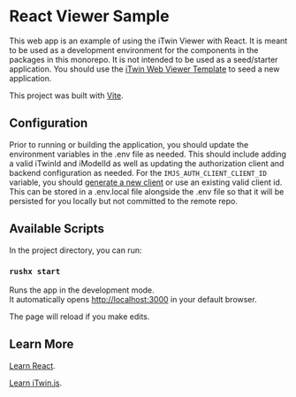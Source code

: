# React Viewer Sample

This web app is an example of using the iTwin Viewer with React. It is meant to be used as a development environment for the components in the packages in this monorepo. It is not intended to be used as a seed/starter application. You should use the [iTwin Web Viewer Template](https://github.com/itwin/viewer/tree/main/packages/templates/web) to seed a new application.

This project was built with [Vite](https://github.com/vitejs/vite).

## Configuration

Prior to running or building the application, you should update the environment variables in the .env file as needed. This should include adding a valid iTwinId and iModelId as well as updating the authorization client and backend configuration as needed. For the `IMJS_AUTH_CLIENT_CLIENT_ID` variable, you should [generate a new client](https://www.itwinjs.org/getting-started/registration-dashboard?tab=0) or use an existing valid client id. This can be stored in a .env.local file alongside the .env file so that it will be persisted for you locally but not committed to the remote repo.

## Available Scripts

In the project directory, you can run:

### `rushx start`

Runs the app in the development mode.<br />
It automatically opens [http://localhost:3000](http://localhost:3000) in your default browser.

The page will reload if you make edits.<br />

## Learn More

[Learn React](https://reactjs.org/).

[Learn iTwin.js](https://www.itwinjs.org/learning/).
